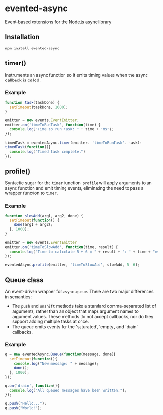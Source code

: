 evented-async
=============

Event-based extensions for the Node.js async library

## Installation

    npm install evented-async

## timer()

Instruments an async function so it emits timing values when the async callback
is called.

### Example

```js
function task(taskDone) {
  setTimeout(taskDone, 1000);
}

emitter = new events.EventEmitter;
emitter.on('timeToRunTask', function(time) {
  console.log("Time to run task: " + time + "ms");
});

timedTask = eventedAsync.timer(emitter, 'timeToRunTask', task);
timedTask(function(){
  console.log("Timed task complete.")
});
```

## profile()

Syntactic sugar for the `timer` function. `profile` will apply arguments to an async function and emit timing events, eliminating the need to pass a wrapper function to `timer`.

### Example

```js
function slowAdd(arg1, arg2, done) {
  setTimeout(function() {
    done(arg1 + arg2);
  }, 1000);
}

emitter = new events.EventEmitter
emitter.on('timeToSlowAdd', function(time, result) {
  console.log("Time to calculate 5 + 6 = " + result + ": " + time + "ms");
});

eventedAsync.profile(emitter, 'timeToSlowAdd', slowAdd, 5, 6);
```

## Queue class

An event-driven wrapper for `async.queue`. There are two major differences in semantics:

- The `push` and `unshift` methods take a standard comma-separated list of arguments, rather than
  an object that maps argument names to argument values. These methods do not accept callbacks, nor do they support adding multiple tasks at once.
- The queue emits events for the 'saturated', 'empty', and 'drain' callbacks.

### Example

```js
q = new eventedAsync.Queue(function(message, done){
  setTimeout(function(){
    console.log("New message: " + message);
    done();
  }, 1000);
});

q.on('drain', function(){
  console.log("All queued messages have been written.");
});

q.push("Hello...");
q.push("World!");
```
